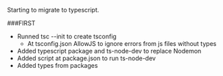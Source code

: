 Starting to migrate to typescript.

###FIRST
- Runned tsc --init to create tsconfig
    - At tsconfig.json AllowJS to ignore errors from js files without types
- Added typescript package and ts-node-dev to replace Nodemon
- Added script at package.json to run ts-node-dev
- Added types from packages

